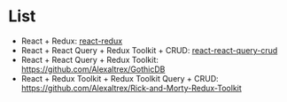 # List
* React + Redux: [react-redux](https://github.com/Alexaltrex/Rick-and-Morty-DB)
* React + React Query + Redux Toolkit + CRUD: [react-react-query-crud](https://github.com/Alexaltrex/React-Query-and-CRUD)
* React + React Query + Redux Toolkit: https://github.com/Alexaltrex/GothicDB
* React + Redux Toolkit + Redux Toolkit Query + CRUD: https://github.com/Alexaltrex/Rick-and-Morty-Redux-Toolkit
